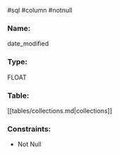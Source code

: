 #sql #column #notnull 

### Name:
date_modified
### Type:
FLOAT
### Table:
 [[tables/collections.md|collections]]

### Constraints:
* Not Null
